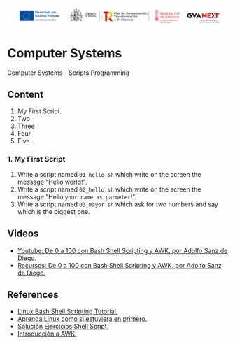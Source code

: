 !["Logotipo Fondo Social Europeo - Next Generation"](/images/Logotipo_ME_FP_GV_FSE.png)
# Computer Systems
Computer Systems - Scripts Programming

## Content
1. My First Script.
2. Two
3. Three
4. Four
5. Five

### 1. My First Script
1. Write a script named `01_hello.sh` which write on the screen the message "Hello world!".
2. Write a script named `02_hello.sh` which write on the screen the message "Hello `your name as parmeter`!".
3. Write a script named `03_mayor.sh` which ask for two numbers and say which is the biggest one.

## Videos
- [Youtube: De 0 a 100 con Bash Shell Scripting y AWK, por Adolfo Sanz de Diego.](https://youtu.be/bH8Yb4R33vA)
- [Recursos: De 0 a 100 con Bash Shell Scripting y AWK, por Adolfo Sanz de Diego.](https://www.asanzdiego.com/2019/08/recursos-de-mi-charla-de-0-100-con-bash-shell-script-y-awk-en-el-commitconf.html)

## References
- [Linux Bash Shell Scripting Tutorial.](https://bash.cyberciti.biz/guide/Main_Page)
- [Aprenda Linux como si estuviera en primero.](https://www.um.es/docencia/barzana/DIVULGACION/INFORMATICA/Aprenda_Linux.pdf)
- [Solución Ejercicios Shell Script.](https://asanzdiego.github.io/curso-nivelacion-bigdata-2017/ejercicios/ejercicios-shell-script-solucion.pdf)
- [Introducción a AWK.](https://www.um.es/innova/OCW/informatica-para-universitarios/ipu_docs/la_shell/awk.pdf)
